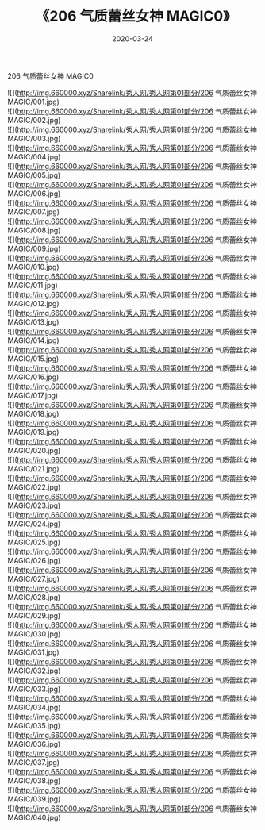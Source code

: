 ﻿---
layout: post
title:  《206 气质蕾丝女神 MAGIC0》
date:   2020-03-24
img: http://img.660000.xyz/Sharelink/秀人网/秀人网第01部分/206 气质蕾丝女神 MAGIC0/000.jpg
categories: [美女, 清纯, 唯美]
---

206 气质蕾丝女神 MAGIC0

  ![](http://img.660000.xyz/Sharelink/秀人网/秀人网第01部分/206 气质蕾丝女神 MAGIC/001.jpg) <br> ![](http://img.660000.xyz/Sharelink/秀人网/秀人网第01部分/206 气质蕾丝女神 MAGIC/002.jpg) <br> ![](http://img.660000.xyz/Sharelink/秀人网/秀人网第01部分/206 气质蕾丝女神 MAGIC/003.jpg) <br> ![](http://img.660000.xyz/Sharelink/秀人网/秀人网第01部分/206 气质蕾丝女神 MAGIC/004.jpg) <br> ![](http://img.660000.xyz/Sharelink/秀人网/秀人网第01部分/206 气质蕾丝女神 MAGIC/005.jpg) <br> ![](http://img.660000.xyz/Sharelink/秀人网/秀人网第01部分/206 气质蕾丝女神 MAGIC/006.jpg) <br> ![](http://img.660000.xyz/Sharelink/秀人网/秀人网第01部分/206 气质蕾丝女神 MAGIC/007.jpg) <br> ![](http://img.660000.xyz/Sharelink/秀人网/秀人网第01部分/206 气质蕾丝女神 MAGIC/008.jpg) <br> ![](http://img.660000.xyz/Sharelink/秀人网/秀人网第01部分/206 气质蕾丝女神 MAGIC/009.jpg) <br> ![](http://img.660000.xyz/Sharelink/秀人网/秀人网第01部分/206 气质蕾丝女神 MAGIC/010.jpg) <br> ![](http://img.660000.xyz/Sharelink/秀人网/秀人网第01部分/206 气质蕾丝女神 MAGIC/011.jpg) <br> ![](http://img.660000.xyz/Sharelink/秀人网/秀人网第01部分/206 气质蕾丝女神 MAGIC/012.jpg) <br> ![](http://img.660000.xyz/Sharelink/秀人网/秀人网第01部分/206 气质蕾丝女神 MAGIC/013.jpg) <br> ![](http://img.660000.xyz/Sharelink/秀人网/秀人网第01部分/206 气质蕾丝女神 MAGIC/014.jpg) <br> ![](http://img.660000.xyz/Sharelink/秀人网/秀人网第01部分/206 气质蕾丝女神 MAGIC/015.jpg) <br> ![](http://img.660000.xyz/Sharelink/秀人网/秀人网第01部分/206 气质蕾丝女神 MAGIC/016.jpg) <br> ![](http://img.660000.xyz/Sharelink/秀人网/秀人网第01部分/206 气质蕾丝女神 MAGIC/017.jpg) <br> ![](http://img.660000.xyz/Sharelink/秀人网/秀人网第01部分/206 气质蕾丝女神 MAGIC/018.jpg) <br> ![](http://img.660000.xyz/Sharelink/秀人网/秀人网第01部分/206 气质蕾丝女神 MAGIC/019.jpg) <br> ![](http://img.660000.xyz/Sharelink/秀人网/秀人网第01部分/206 气质蕾丝女神 MAGIC/020.jpg) <br> ![](http://img.660000.xyz/Sharelink/秀人网/秀人网第01部分/206 气质蕾丝女神 MAGIC/021.jpg) <br> ![](http://img.660000.xyz/Sharelink/秀人网/秀人网第01部分/206 气质蕾丝女神 MAGIC/022.jpg) <br> ![](http://img.660000.xyz/Sharelink/秀人网/秀人网第01部分/206 气质蕾丝女神 MAGIC/023.jpg) <br> ![](http://img.660000.xyz/Sharelink/秀人网/秀人网第01部分/206 气质蕾丝女神 MAGIC/024.jpg) <br> ![](http://img.660000.xyz/Sharelink/秀人网/秀人网第01部分/206 气质蕾丝女神 MAGIC/025.jpg) <br> ![](http://img.660000.xyz/Sharelink/秀人网/秀人网第01部分/206 气质蕾丝女神 MAGIC/026.jpg) <br> ![](http://img.660000.xyz/Sharelink/秀人网/秀人网第01部分/206 气质蕾丝女神 MAGIC/027.jpg) <br> ![](http://img.660000.xyz/Sharelink/秀人网/秀人网第01部分/206 气质蕾丝女神 MAGIC/028.jpg) <br> ![](http://img.660000.xyz/Sharelink/秀人网/秀人网第01部分/206 气质蕾丝女神 MAGIC/029.jpg) <br> ![](http://img.660000.xyz/Sharelink/秀人网/秀人网第01部分/206 气质蕾丝女神 MAGIC/030.jpg) <br> ![](http://img.660000.xyz/Sharelink/秀人网/秀人网第01部分/206 气质蕾丝女神 MAGIC/031.jpg) <br> ![](http://img.660000.xyz/Sharelink/秀人网/秀人网第01部分/206 气质蕾丝女神 MAGIC/032.jpg) <br> ![](http://img.660000.xyz/Sharelink/秀人网/秀人网第01部分/206 气质蕾丝女神 MAGIC/033.jpg) <br> ![](http://img.660000.xyz/Sharelink/秀人网/秀人网第01部分/206 气质蕾丝女神 MAGIC/034.jpg) <br> ![](http://img.660000.xyz/Sharelink/秀人网/秀人网第01部分/206 气质蕾丝女神 MAGIC/035.jpg) <br> ![](http://img.660000.xyz/Sharelink/秀人网/秀人网第01部分/206 气质蕾丝女神 MAGIC/036.jpg) <br> ![](http://img.660000.xyz/Sharelink/秀人网/秀人网第01部分/206 气质蕾丝女神 MAGIC/037.jpg) <br> ![](http://img.660000.xyz/Sharelink/秀人网/秀人网第01部分/206 气质蕾丝女神 MAGIC/038.jpg) <br> ![](http://img.660000.xyz/Sharelink/秀人网/秀人网第01部分/206 气质蕾丝女神 MAGIC/039.jpg) <br> ![](http://img.660000.xyz/Sharelink/秀人网/秀人网第01部分/206 气质蕾丝女神 MAGIC/040.jpg) <br>